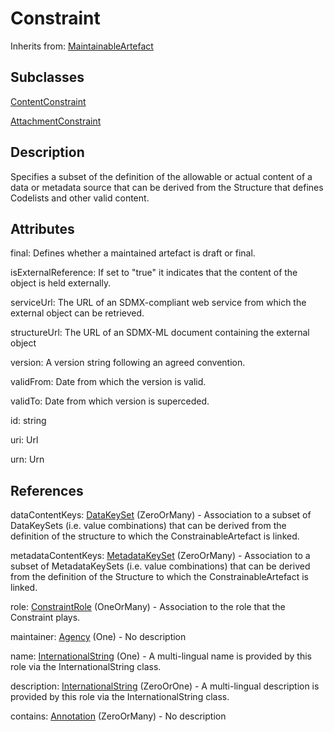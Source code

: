 
# Constraint

Inherits from: [MaintainableArtefact](../Base/MaintainableArtefact.md)

## Subclasses

[ContentConstraint](ContentConstraint.md)

[AttachmentConstraint](AttachmentConstraint.md)



## Description

Specifies a subset of the definition of the allowable or actual content of a data or metadata source that can be derived from the Structure that defines Codelists and other valid content.


## Attributes

final: Defines whether a maintained artefact is draft or final.

isExternalReference: If set to "true" it indicates that the content of the object is held externally. 

serviceUrl: The URL of an SDMX-compliant web service from which the external object can be retrieved.

structureUrl: The URL of an SDMX-ML document containing the external object

version: A version string following an agreed convention.

validFrom: Date from which the version is valid.

validTo: Date from which version is superceded.

id: string

uri: Url

urn: Urn



## References

dataContentKeys: [DataKeySet](DataKeySet.md) (ZeroOrMany) - Association to a subset of DataKeySets (i.e. value combinations) that can be derived from the definition of the structure to which the ConstrainableArtefact is linked.

metadataContentKeys: [MetadataKeySet](MetadataKeySet.md) (ZeroOrMany) - Association to a subset of MetadataKeySets (i.e. value combinations) that can be derived from the definition of the Structure to which the ConstrainableArtefact is linked.

role: [ConstraintRole](ConstraintRole.md) (OneOrMany) - Association to the role that the Constraint plays.

maintainer: [Agency](../OrganisationSchemes/Agency.md) (One) - No description

name: [InternationalString](../Base/InternationalString.md) (One) - A multi-lingual name is provided by this role via the InternationalString class.

description: [InternationalString](../Base/InternationalString.md) (ZeroOrOne) - A multi-lingual description is provided by this role via the InternationalString class.

contains: [Annotation](../Base/Annotation.md) (ZeroOrMany) - No description




